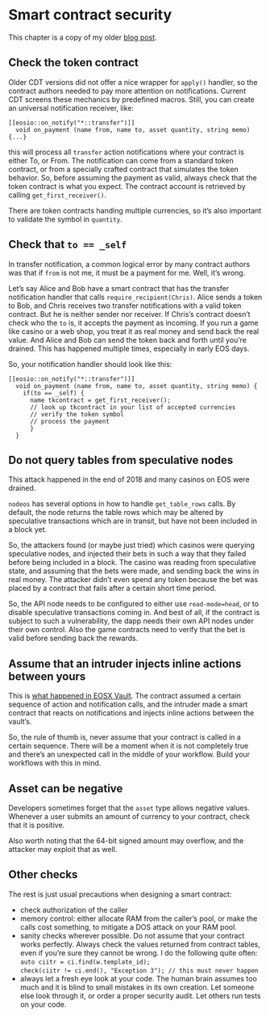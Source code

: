 # Smart contract security

This chapter is a copy of my older [blog post](https://cc32d9.medium.com/eosio-contract-security-cookbook-20210527-69797efe9c96).

## Check the token contract <a href="#3403" id="3403"></a>

Older CDT versions did not offer a nice wrapper for `apply()` handler, so the contract authors needed to pay more attention on notifications. Current CDT screens these mechanics by predefined macros. Still, you can create an universal notification receiver, like:

```clike
[[eosio::on_notify("*::transfer")]] 
  void on_payment (name from, name to, asset quantity, string memo) {...}
```

this will process all `transfer` action notifications where your contract is either To, or From. The notification can come from a standard token contract, or from a specially crafted contract that simulates the token behavior. So, before assuming the payment as valid, always check that the token contract is what you expect. The contract account is retrieved by calling `get_first_receiver()`.

There are token contracts handing multiple currencies, so it’s also important to validate the symbol in `quantity`.

## Check that `to == _self` <a href="#6243" id="6243"></a>

In transfer notification, a common logical error by many contract authors was that if `from` is not me, it must be a payment for me. Well, it’s wrong.

Let’s say Alice and Bob have a smart contract that has the transfer notification handler that calls `require_recipient(Chris)`. Alice sends a token to Bob, and Chris receives two transfer notifications with a valid token contract. But he is neither sender nor receiver. If Chris’s contract doesn’t check who the `to` is, it accepts the payment as incoming. If you run a game like casino or a web shop, you treat it as real money and send back the real value. And Alice and Bob can send the token back and forth until you’re drained. This has happened multiple times, especially in early EOS days.

So, your notification handler should look like this:

```
[[eosio::on_notify("*::transfer")]] 
  void on_payment (name from, name to, asset quantity, string memo) {
    if(to == _self) { 
      name tkcontract = get_first_receiver(); 
      // look up tkcontract in your list of accepted currencies 
      // verify the token symbol  
      // process the payment  
      }
  }
```

## Do not query tables from speculative nodes <a href="#e182" id="e182"></a>

This attack happened in the end of 2018 and many casinos on EOS were drained.

`nodeos` has several options in how to handle `get_table_rows` calls. By default, the node returns the table rows which may be altered by speculative transactions which are in transit, but have not been included in a block yet.

So, the attackers found (or maybe just tried) which casinos were querying speculative nodes, and injected their bets in such a way that they failed before being included in a block. The casino was reading from speculative state, and assuming that the bets were made, and sending back the wins in real money. The attacker didn’t even spend any token because the bet was placed by a contract that fails after a certain short time period.

So, the API node needs to be configured to either use `read-mode=head`, or to disable speculative transactions coming in. And best of all, if the contract is subject to such a vulnerability, the dapp needs their own API nodes under their own control. Also the game contracts need to verify that the bet is valid before sending back the rewards.

## Assume that an intruder injects inline actions between yours <a href="#afa1" id="afa1"></a>

This is [what happened in EOSX Vault](https://cmichel.io/eos-vault-sx-hack/). The contract assumed a certain sequence of action and notification calls, and the intruder made a smart contract that reacts on notifications and injects inline actions between the vault’s.

So, the rule of thumb is, never assume that your contract is called in a certain sequence. There will be a moment when it is not completely true and there’s an unexpected call in the middle of your workflow. Build your workflows with this in mind.

## Asset can be negative <a href="#87d5" id="87d5"></a>

Developers sometimes forget that the `asset` type allows negative values. Whenever a user submits an amount of currency to your contract, check that it is positive.

Also worth noting that the 64-bit signed amount may overflow, and the attacker may exploit that as well.

## Other checks <a href="#dfff" id="dfff"></a>

The rest is just usual precautions when designing a smart contract:

* check authorization of the caller
* memory control: either allocate RAM from the caller’s pool, or make the calls cost something, to mitigate a DOS attack on your RAM pool.
* sanity checks wherever possible. Do not assume that your contract works perfectly. Always check the values returned from contract tables, even if you’re sure they cannot be wrong. I do the following quite often:\
  `auto ciitr = ci.find(w.template_id);`\
  `check(ciitr != ci.end(), "Exception 3"); // this must never happen`
* always let a fresh eye look at your code. The human brain assumes too much and it is blind to small mistakes in its own creation. Let someone else look through it, or order a proper security audit. Let others run tests on your code.
